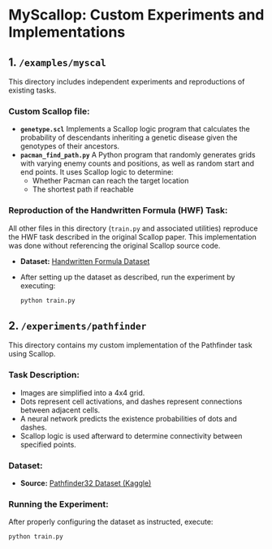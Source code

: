 # MyScallop: Custom Experiments and Implementations

## 1. `/examples/myscal`

This directory includes independent experiments and reproductions of existing tasks.

### Custom Scallop file:

- **`genetype.scl`**
   Implements a Scallop logic program that calculates the probability of descendants inheriting a genetic disease given the genotypes of their ancestors.
- **`pacman_find_path.py`**
   A Python program that randomly generates grids with varying enemy counts and positions, as well as random start and end points. It uses Scallop logic to determine:
  - Whether Pacman can reach the target location
  - The shortest path if reachable

### Reproduction of the Handwritten Formula (HWF) Task:

All other files in this directory (`train.py` and associated utilities) reproduce the HWF task described in the original Scallop paper. This implementation was done without referencing the original Scallop source code.

- **Dataset:** [Handwritten Formula Dataset](https://drive.google.com/file/d/1VW--BO_CSxzB9C7-ZpE3_hrZbXDqlMU-/view)

- After setting up the dataset as described, run the experiment by executing:

  ```bash
  python train.py
  ```

## 2. `/experiments/pathfinder`

This directory contains my custom implementation of the Pathfinder task using Scallop.

### Task Description:

- Images are simplified into a 4x4 grid.
- Dots represent cell activations, and dashes represent connections between adjacent cells.
- A neural network predicts the existence probabilities of dots and dashes.
- Scallop logic is used afterward to determine connectivity between specified points.

### Dataset:

- **Source:** [Pathfinder32 Dataset (Kaggle)](https://www.kaggle.com/datasets/hajarbel04/pathfinder32/discussion?sort=hotness)

### Running the Experiment:

After properly configuring the dataset as instructed, execute:

```bash
python train.py
```

